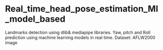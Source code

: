 # Real_time_head_pose_estimation_Ml_model_based

Landmarks detection using dlib& mediapipe libraries.
Yaw, pitch and Roll prediction using machine learning models in real time.
Dataset: AFLW2000 image
